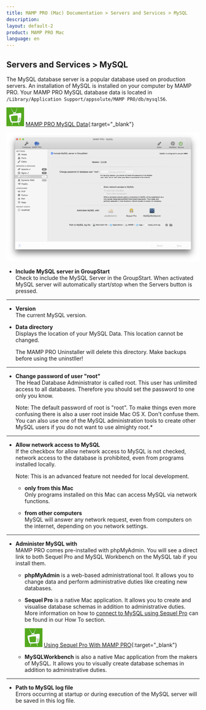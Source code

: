 ```yaml
---
title: MAMP PRO (Mac) Documentation > Servers and Services > MySQL
description: 
layout: default-2
product: MAMP PRO Mac
language: en
---
```


## Servers and Services > MySQL

The MySQL database server is a popular database used on production servers. An installation of MySQL is installed on your computer by MAMP PRO. Your MAMP PRO MySQL database data is located in `/Library/Application Support/appsolute/MAMP PRO/db/mysql56`.

![MAMP](../../Videos/MAMPtv.png) [MAMP PRO MySQL Data](https://www.youtube.com/watch?v=ZRHJy2K4yzc){:target="_blank"}

![MAMP](MySQL.png)

*  **Include MySQL server in GroupStart**  
   Check to include the MySQL Server in the GroupStart. When activated MySQL server will automatically start/stop when the Servers button is pressed.

---

*  **Version**  
   The current MySQL version.

*  **Data directory**  
   Displays the location of your MySQL Data. This location cannot be changed.
   <div class="alert" role="alert">
   The MAMP PRO Uninstaller will delete this directory. Make backups before using the uninstller!
   </div>

---

*  **Change password of user "root"**  
   The Head Database Administrator is called root. This user has unlimited access to all databases.
   Therefore you should set the password to one only you know.  
   
   <div class="alert" role="alert"> 
   Note: The default password of root is "root". To make things even more confusing there is also a user root inside Mac        OS X. Don't confuse them. You can also use one of the MySQL administration tools to create other MySQL users if you do not    want to use almighty root.*
   </div>

---

*  **Allow network access to MySQL**  
   If the checkbox for allow network access to MySQL is not checked, network access to the database is prohibited,
   even from programs installed locally.

   <div class="alert" role="alert"> 
   Note: This is an advanced feature not needed for local development.
   </div>
   
    *  **only from this Mac**  
       Only programs installed on this Mac can access MySQL via network functions.

    *  **from other computers**  
       MySQL will answer any network request, even from computers on the internet, depending on you network settings.

---

*  **Administer MySQL with**  
   MAMP PRO comes pre-installed with phpMyAdmin. You will see a direct link to both Sequel Pro and MySQL Workbench on the MySQL tab if you install them.

    *  **phpMyAdmin** is a web-based administrational tool. It allows you to change data and perform administrative duties
       like creating new databases.

    *  **Sequel Pro** is a native Mac application. It allows you to create and visualise database schemas in addition
       to administrative duties. More information on how to [connect to MySQL using Sequel Pro](../../How-Tos#connect_using_sequel_pro) can be found in our How To section.
       
       ![MAMP](../../Videos/MAMPtv.png) [Using Sequel Pro With MAMP PRO](https://www.youtube.com/watch?v=MyNIr7XUpBI){:target="_blank"}

    *  **MySQLWorkbench** is also a native Mac application from the makers of MySQL. It allows you to visually create                 database schemas in addition to administrative duties.
    
    

---

*  **Path to MySQL log file**  
   Errors occurring at startup or during execution of the MySQL server will be saved in this log file.
